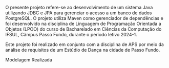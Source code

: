 O presente projeto refere-se ao desenvolvimento de um sistema Java utilizando JDBC e JPA para gerenciar o acesso a um banco de dados PostgreSQL. O projeto utiliza Maven como gerenciador de dependências e foi desenvolvido na disciplina de Linguagem de Programação Orientada a Objetos (LPOO) do curso de Bacharelado em Ciências da Computação do IFSUL, Câmpus Passo Fundo, durante o período letivo 2024-1.

Este projeto foi realizado em conjunto com a disciplina de APS por meio da análise de requisitos de um Estúdio de Dança na cidade de Passo Fundo.

Modelagem Realizada
